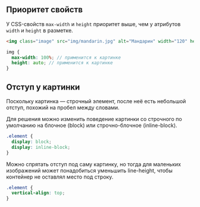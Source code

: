 ## Приоритет свойств

У CSS-свойств `max-width` и `height` приоритет выше, чем у атрибутов `width` и `height` в разметке.

```html
<img class="image" src="img/mandarin.jpg" alt="Мандарин" width="120" height="120" />
```

```scss
img {
  max-width: 100%; // применится к картинке
  height: auto; // применится к картинке
}
```

## Отступ у картинки

Поскольку картинка — строчный элемент, после неё есть небольшой отступ, похожий на пробел между словами.

Для решения можно изменить поведение картинки со строчного по умолчанию на блочное (block) или строчно-блочное (inline-block).

```css
.element {
  display: block;
  display: inline-block;
}
```

Можно спрятать отступ под саму картинку, но тогда для маленьких изображений может понадобиться уменьшить line-height, чтобы контейнер не оставлял место под строку.

```css
.element {
  vertical-align: top;
}
```

